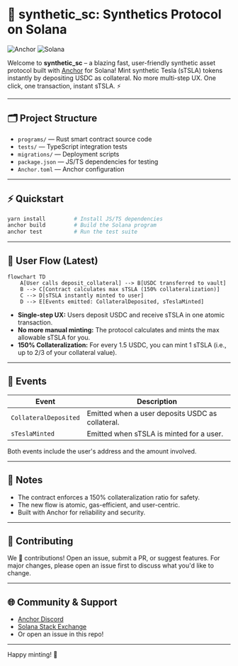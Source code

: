# 🚀 synthetic_sc: Synthetics Protocol on Solana

![Anchor](https://img.shields.io/badge/Built%20With-Anchor-blueviolet?style=flat-square)
![Solana](https://img.shields.io/badge/Chain-Solana-3a3a3a?logo=solana&style=flat-square)

Welcome to **synthetic_sc** – a blazing fast, user-friendly synthetic asset protocol built with [Anchor](https://book.anchor-lang.com/) for Solana! Mint synthetic Tesla (sTSLA) tokens instantly by depositing USDC as collateral. No more multi-step UX. One click, one transaction, instant sTSLA. ⚡️

---

## 🗂️ Project Structure
- `programs/` — Rust smart contract source code
- `tests/` — TypeScript integration tests
- `migrations/` — Deployment scripts
- `package.json` — JS/TS dependencies for testing
- `Anchor.toml` — Anchor configuration

---

## ⚡ Quickstart
```bash
yarn install         # Install JS/TS dependencies
anchor build         # Build the Solana program
anchor test          # Run the test suite
```

---

## 🌊 User Flow (Latest)

```mermaid
flowchart TD
    A[User calls deposit_collateral] --> B[USDC transferred to vault]
    B --> C[Contract calculates max sTSLA (150% collateralization)]
    C --> D[sTSLA instantly minted to user]
    D --> E[Events emitted: CollateralDeposited, sTeslaMinted]
```

- **Single-step UX:** Users deposit USDC and receive sTSLA in one atomic transaction.
- **No more manual minting:** The protocol calculates and mints the max allowable sTSLA for you.
- **150% Collateralization:** For every 1.5 USDC, you can mint 1 sTSLA (i.e., up to 2/3 of your collateral value).

---

## 📣 Events

| Event                | Description                                      |
|----------------------|--------------------------------------------------|
| `CollateralDeposited`| Emitted when a user deposits USDC as collateral. |
| `sTeslaMinted`       | Emitted when sTSLA is minted for a user.         |

Both events include the user's address and the amount involved.

---

## 📝 Notes
- The contract enforces a 150% collateralization ratio for safety.
- The new flow is atomic, gas-efficient, and user-centric.
- Built with Anchor for reliability and security.

---

## 🤝 Contributing
We 💜 contributions! Open an issue, submit a PR, or suggest features. For major changes, please open an issue first to discuss what you'd like to change.

---

## 🌐 Community & Support
- [Anchor Discord](https://discord.gg/6h6VqztuCu)
- [Solana Stack Exchange](https://solana.stackexchange.com/)
- Or open an issue in this repo!

---

Happy minting! 🦄 